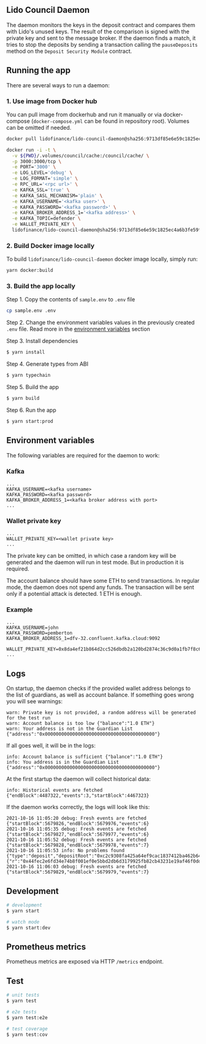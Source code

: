## Lido Council Daemon

The daemon monitors the keys in the deposit contract and compares them with Lido's unused keys. The result of the comparison is signed with the private key and sent to the message broker. If the daemon finds a match, it tries to stop the deposits by sending a transaction calling the `pauseDeposits` method on the `Deposit Security Module` contract.

## Running the app

There are several ways to run a daemon:

### 1. Use image from Docker hub

You can pull image from dockerhub and run it manually or via docker-compose
(`docker-compose.yml` can be found in repository root).
Volumes can be omitted if needed.
```bash
docker pull lidofinance/lido-council-daemon@sha256:9713df85e6e59c1825ec4a6b3fe59f3c50fbd3f7bb43fd518abcf6395cc61ef7

docker run -i -t \
  -v ${PWD}/.volumes/council/cache:/council/cache/ \
  -p 3000:3000/tcp \
  -e PORT='3000' \
  -e LOG_LEVEL='debug' \
  -e LOG_FORMAT='simple' \
  -e RPC_URL='<rpc url>' \
  -e KAFKA_SSL='true' \
  -e KAFKA_SASL_MECHANISM='plain' \
  -e KAFKA_USERNAME='<kafka user>' \
  -e KAFKA_PASSWORD='<kafka password>' \
  -e KAFKA_BROKER_ADDRESS_1='<kafka address>' \
  -e KAFKA_TOPIC=defender \
  -e WALLET_PRIVATE_KEY \
  lidofinance/lido-council-daemon@sha256:9713df85e6e59c1825ec4a6b3fe59f3c50fbd3f7bb43fd518abcf6395cc61ef7
```

### 2. Build Docker image locally

To build `lidofinance/lido-council-daemon` docker image locally, simply run:

```bash
yarn docker:build
```

### 3. Build the app locally

Step 1. Copy the contents of `sample.env` to `.env` file

```bash
cp sample.env .env
```

Step 2. Change the environment variables values in the previously created `.env` file. Read more in the [environment variables](#environment-variables) section

Step 3. Install dependencies

```bash
$ yarn install
```

Step 4. Generate types from ABI

```bash
$ yarn typechain
```

Step 5. Build the app

```bash
$ yarn build
```

Step 6. Run the app

```bash
$ yarn start:prod
```

## Environment variables

The following variables are required for the daemon to work:

### Kafka

```
...
KAFKA_USERNAME=<kafka username>
KAFKA_PASSWORD=<kafka password>
KAFKA_BROKER_ADDRESS_1=<kafka broker address with port>
...
```

### Wallet private key

```
...
WALLET_PRIVATE_KEY=<wallet private key>
...
```

The private key can be omitted, in which case a random key will be generated and the daemon will run in test mode. But in production it is required.

The account balance should have some ETH to send transactions. In regular mode, the daemon does not spend any funds. The transaction will be sent only if a potential attack is detected. 1 ETH is enough.

### Example

```
...
KAFKA_USERNAME=john
KAFKA_PASSWORD=pemberton
KAFKA_BROKER_ADDRESS_1=dfv-32.confluent.kafka.cloud:9092

WALLET_PRIVATE_KEY=0x8da4ef21b864d2cc526dbdb2a120bd2874c36c9d0a1fb7f8c63d7f7a8b41de8f
...
```

## Logs

On startup, the daemon checks if the provided wallet address belongs to the list of guardians, as well as account balance. If something goes wrong you will see warnings:

```
warn: Private key is not provided, a random address will be generated for the test run
warn: Account balance is too low {"balance":"1.0 ETH"}
warn: Your address is not in the Guardian List {"address":"0x0000000000000000000000000000000000000000"}
```

If all goes well, it will be in the logs:

```
info: Account balance is sufficient {"balance":"1.0 ETH"}
info: You address is in the Guardian List {"address":"0x0000000000000000000000000000000000000000"}
```

At the first startup the daemon will collect historical data:

```
info: Historical events are fetched {"endBlock":4487322,"events":3,"startBlock":4467323}
```

If the daemon works correctly, the logs will look like this:

```
2021-10-16 11:05:20 debug: Fresh events are fetched {"startBlock":5679826,"endBlock":5679976,"events":6}
2021-10-16 11:05:35 debug: Fresh events are fetched {"startBlock":5679827,"endBlock":5679977,"events":6}
2021-10-16 11:05:52 debug: Fresh events are fetched {"startBlock":5679828,"endBlock":5679978,"events":7}
2021-10-16 11:05:53 info: No problems found {"type":"deposit","depositRoot":"0xc2c9308fa425a64ef9cac1837412ba462b6429fce2f170184284a260b735638c","keysOpIndex":12,"blockNumber":5679978,"blockHash":"0x87762c941f653f2f70157f86deac78f19e4d1549e231a52d1191289592d1a0ab","guardianAddress":"0x3dc4cF780F2599B528F37dedB34449Fb65Ef7d4A","guardianIndex":0,"signature":{"r":"0x44fec2e6fd34e74b8f001ef0e5bbd2db6d3179925fb82cb43231e19af46f0ddd","s":"0x2ff4326af760e353803458b75279eb8f58e5735b3565ea16bcd0f773bce106a4","_vs":"0xaff4326af760e353803458b75279eb8f58e5735b3565ea16bcd0f773bce106a4","recoveryParam":1,"v":28}}
2021-10-16 11:06:03 debug: Fresh events are fetched {"startBlock":5679829,"endBlock":5679979,"events":7}
```

## Development

```bash
# development
$ yarn start

# watch mode
$ yarn start:dev
```

## Prometheus metrics

Prometheus metrics are exposed via HTTP `/metrics` endpoint.


## Test

```bash
# unit tests
$ yarn test

# e2e tests
$ yarn test:e2e

# test coverage
$ yarn test:cov
```
